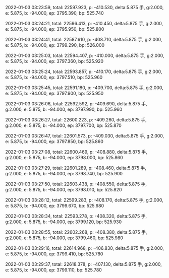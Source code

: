 2022-01-03 03:23:59, total: 22597.923, p: -410.530, delta:5.875 手, g:2.000, e: 5.875, b: -94.000, ep: 3795.390, bp: 525.740

2022-01-03 03:24:21, total: 22596.413, p: -410.450, delta:5.875 手, g:2.000, e: 5.875, b: -94.000, ep: 3795.950, bp: 525.800

2022-01-03 03:24:41, total: 22587.610, p: -408.710, delta:5.875 手, g:2.000, e: 5.875, b: -94.000, ep: 3799.290, bp: 526.000

2022-01-03 03:25:03, total: 22594.407, p: -410.000, delta:5.875 手, g:2.000, e: 5.875, b: -94.000, ep: 3797.360, bp: 525.920

2022-01-03 03:25:24, total: 22593.857, p: -410.170, delta:5.875 手, g:2.000, e: 5.875, b: -94.000, ep: 3797.510, bp: 525.960

2022-01-03 03:25:45, total: 22591.180, p: -409.700, delta:5.875 手, g:2.000, e: 5.875, b: -94.000, ep: 3797.900, bp: 525.950

2022-01-03 03:26:06, total: 22592.592, p: -409.690, delta:5.875 手, g:2.000, e: 5.875, b: -94.000, ep: 3797.990, bp: 525.960

2022-01-03 03:26:27, total: 22600.223, p: -409.260, delta:5.875 手, g:2.000, e: 5.875, b: -94.000, ep: 3797.700, bp: 525.870

2022-01-03 03:26:47, total: 22601.573, p: -409.030, delta:5.875 手, g:2.000, e: 5.875, b: -94.000, ep: 3797.850, bp: 525.860

2022-01-03 03:27:08, total: 22600.469, p: -408.880, delta:5.875 手, g:2.000, e: 5.875, b: -94.000, ep: 3798.000, bp: 525.860

2022-01-03 03:27:29, total: 22601.289, p: -408.460, delta:5.875 手, g:2.000, e: 5.875, b: -94.000, ep: 3798.740, bp: 525.900

2022-01-03 03:27:50, total: 22603.438, p: -408.550, delta:5.875 手, g:2.000, e: 5.875, b: -94.000, ep: 3798.010, bp: 525.820

2022-01-03 03:28:12, total: 22599.283, p: -408.170, delta:5.875 手, g:2.000, e: 5.875, b: -94.000, ep: 3799.670, bp: 525.980

2022-01-03 03:28:34, total: 22593.278, p: -408.320, delta:5.875 手, g:2.000, e: 5.875, b: -94.000, ep: 3799.120, bp: 525.930

2022-01-03 03:28:55, total: 22602.268, p: -408.380, delta:5.875 手, g:2.000, e: 5.875, b: -94.000, ep: 3799.460, bp: 525.980

2022-01-03 03:29:16, total: 22614.968, p: -406.830, delta:5.875 手, g:2.000, e: 5.875, b: -94.000, ep: 3799.410, bp: 525.780

2022-01-03 03:29:37, total: 22618.378, p: -407.130, delta:5.875 手, g:2.000, e: 5.875, b: -94.000, ep: 3799.110, bp: 525.780